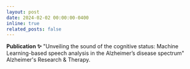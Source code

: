```yaml
---
layout: post
date: 2024-02-02 00:00:00-0400
inline: true
related_posts: false
---
```



__Publication :sparkles:__ "Unveiling the sound of the cognitive status: Machine Learning-based speech analysis in the Alzheimer’s disease spectrum" Alzheimer's Research & Therapy.